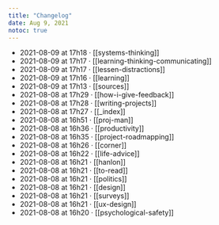 ```yaml
---
title: "Changelog"
date: Aug 9, 2021
notoc: true
---
```


- 2021-08-09 at 17h18 · [[systems-thinking]]
- 2021-08-09 at 17h17 · [[learning-thinking-communicating]]
- 2021-08-09 at 17h17 · [[lessen-distractions]]
- 2021-08-09 at 17h16 · [[learning]]
- 2021-08-09 at 17h13 · [[sources]]
- 2021-08-08 at 17h29 · [[how-i-give-feedback]]
- 2021-08-08 at 17h28 · [[writing-projects]]
- 2021-08-08 at 17h27 · [[_index]]
- 2021-08-08 at 16h51 · [[proj-man]]
- 2021-08-08 at 16h36 · [[productivity]]
- 2021-08-08 at 16h35 · [[project-roadmapping]]
- 2021-08-08 at 16h26 · [[corner]]
- 2021-08-08 at 16h22 · [[life-advice]]
- 2021-08-08 at 16h21 · [[hanlon]]
- 2021-08-08 at 16h21 · [[to-read]]
- 2021-08-08 at 16h21 · [[politics]]
- 2021-08-08 at 16h21 · [[design]]
- 2021-08-08 at 16h21 · [[surveys]]
- 2021-08-08 at 16h21 · [[ux-design]]
- 2021-08-08 at 16h20 · [[psychological-safety]]
